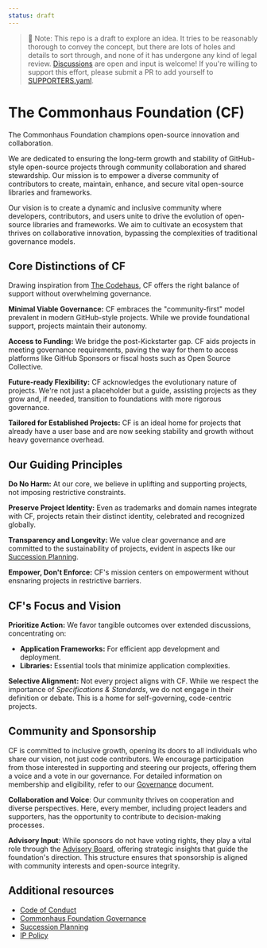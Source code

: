 ```yaml
---
status: draft
---
```


> 📝 Note: This repo is a draft to explore an idea.
> It tries to be reasonably thorough to convey the concept, but there are lots of holes and details to sort through, and none of it has undergone any kind of legal review.
> [Discussions](https://github.com/commonhaus/foundation-draft/discussions) are open and input is welcome!
> If you're willing to support this effort, please submit a PR to add yourself to [SUPPORTERS.yaml](https://github.com/commonhaus/foundation-draft/blob/main/SUPPORTERS.yaml).

# The Commonhaus Foundation (CF)

The Commonhaus Foundation champions open-source innovation and collaboration.

We are dedicated to ensuring the long-term growth and stability of GitHub-style open-source projects through community collaboration and shared stewardship. Our mission is to empower a diverse community of contributors to create, maintain, enhance, and secure vital open-source libraries and frameworks.

Our vision is to create a dynamic and inclusive community where developers, contributors, and users unite to drive the evolution of open-source libraries and frameworks. We aim to cultivate an ecosystem that thrives on collaborative innovation, bypassing the complexities of traditional governance models.

[codehaus]: https://www.infoworld.com/article/2892227/codehaus-the-once-great-house-of-code-has-fallen.html
[succession]: policies/succession-plan.md
[ip-policy]: policies/ip-policy.md

## Core Distinctions of CF

Drawing inspiration from [The Codehaus][codehaus], CF offers the right balance of support without overwhelming governance.

**Minimal Viable Governance:** CF embraces the "community-first" model prevalent in modern GitHub-style projects.
While we provide foundational support, projects maintain their autonomy.

**Access to Funding:** We bridge the post-Kickstarter gap.
CF aids projects in meeting governance requirements, paving the way for them to access platforms like GitHub Sponsors or fiscal hosts such as Open Source Collective.

**Future-ready Flexibility:** CF acknowledges the evolutionary nature of projects.
We're not just a placeholder but a guide, assisting projects as they grow and, if needed, transition to foundations with more rigorous governance.

**Tailored for Established Projects:** CF is an ideal home for projects that already have a user base and are now seeking stability and growth without heavy governance overhead.

## Our Guiding Principles

**Do No Harm:** At our core, we believe in uplifting and supporting projects, not imposing restrictive constraints.

**Preserve Project Identity:** Even as trademarks and domain names integrate with CF, projects retain their distinct identity, celebrated and recognized globally.

**Transparency and Longevity:** We value clear governance and are committed to the sustainability of projects, evident in aspects like our [Succession Planning][succession].

**Empower, Don't Enforce:** CF's mission centers on empowerment without ensnaring projects in restrictive barriers.

## CF's Focus and Vision

**Prioritize Action:** We favor tangible outcomes over extended discussions, concentrating on:
- **Application Frameworks:** For efficient app development and deployment.
- **Libraries:** Essential tools that minimize application complexities.

**Selective Alignment:** Not every project aligns with CF. While we respect the importance of *Specifications & Standards*, we do not engage in their definition or debate. This is a home for self-governing, code-centric projects.

## Community and Sponsorship

CF is committed to inclusive growth, opening its doors to all individuals who share our vision, not just code contributors. We encourage participation from those interested in supporting and steering our projects, offering them a voice and a vote in our governance. For detailed information on membership and eligibility, refer to our [Governance](GOVERNANCE.md) document.

**Collaboration and Voice**: Our community thrives on cooperation and diverse perspectives. Here, every member, including project leaders and supporters, has the opportunity to contribute to decision-making processes.

**Advisory Input**: While sponsors do not have voting rights, they play a vital role through the [Advisory Board](GOVERNANCE.md#commonhaus-foundation-advisory-board), offering strategic insights that guide the foundation's direction. This structure ensures that sponsorship is aligned with community interests and open-source integrity.

## Additional resources

- [Code of Conduct](CODE_OF_CONDUCT.md)
- [Commonhaus Foundation Governance](GOVERNANCE.md)
- [Succession Planning][succession]
- [IP Policy][ip-policy]
